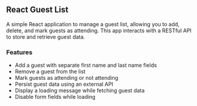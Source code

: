 ## React Guest List

A simple React application to manage a guest list, allowing you to add, delete, and mark guests as attending. This app interacts with a RESTful API to store and retrieve guest data.

### Features

- Add a guest with separate first name and last name fields
- Remove a guest from the list
- Mark guests as attending or not attending
- Persist guest data using an external API
- Display a loading message while fetching guest data
- Disable form fields while loading
